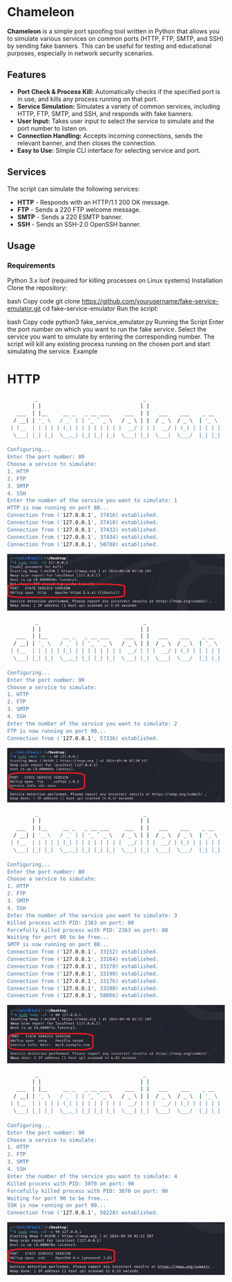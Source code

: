 # Chameleon

**Chameleon** is a simple port spoofing tool written in Python that allows you to simulate various services on common ports (HTTP, FTP, SMTP, and SSH) by sending fake banners. This can be useful for testing and educational purposes, especially in network security scenarios.

## Features
- **Port Check & Process Kill:** Automatically checks if the specified port is in use, and kills any process running on that port.
- **Service Simulation:** Simulates a variety of common services, including HTTP, FTP, SMTP, and SSH, and responds with fake banners.
- **User Input:** Takes user input to select the service to simulate and the port number to listen on.
- **Connection Handling:** Accepts incoming connections, sends the relevant banner, and then closes the connection.
- **Easy to Use:** Simple CLI interface for selecting service and port.

## Services
The script can simulate the following services:
- **HTTP** - Responds with an HTTP/1.1 200 OK message.
- **FTP** - Sends a 220 FTP welcome message.
- **SMTP** - Sends a 220 ESMTP banner.
- **SSH** - Sends an SSH-2.0 OpenSSH banner.

## Usage
### Requirements
Python 3.x
lsof (required for killing processes on Linux systems)
Installation
Clone the repository:

bash
Copy code
git clone https://github.com/yourusername/fake-service-emulator.git
cd fake-service-emulator
Run the script:

bash
Copy code
python3 fake_service_emulator.py
Running the Script
Enter the port number on which you want to run the fake service.
Select the service you want to simulate by entering the corresponding number.
The script will kill any existing process running on the chosen port and start simulating the service.
Example







# HTTP
```bash
         _                                  _                        
        | |                                | |                       
   ___  | |__     __ _   _ __ ___     ___  | |   ___    ___    _ __  
  / __| | '_ \   / _` | | '_ ` _ \   / _ \ | |  / _ \  / _ \  | '_ \ 
 | (__  | | | | | (_| | | | | | | | |  __/ | | |  __/ | (_) | | | | |
  \___| |_| |_|  \__,_| |_| |_| |_|  \___| |_|  \___|  \___/  |_| |_|
                                                                     
Configuring...
Enter the port number: 80
Choose a service to simulate:
1. HTTP
2. FTP
3. SMTP
4. SSH
Enter the number of the service you want to simulate: 1
HTTP is now running on port 80...
Connection from ('127.0.0.1', 37416) established.
Connection from ('127.0.0.1', 37418) established.
Connection from ('127.0.0.1', 37432) established.
Connection from ('127.0.0.1', 37434) established.
Connection from ('127.0.0.1', 50788) established.
```

<p align="center">
    <img src="images/1.png" alt="image1">
</p>

```bash
         _                                  _                        
        | |                                | |                       
   ___  | |__     __ _   _ __ ___     ___  | |   ___    ___    _ __  
  / __| | '_ \   / _` | | '_ ` _ \   / _ \ | |  / _ \  / _ \  | '_ \ 
 | (__  | | | | | (_| | | | | | | | |  __/ | | |  __/ | (_) | | | | |
  \___| |_| |_|  \__,_| |_| |_| |_|  \___| |_|  \___|  \___/  |_| |_|
                                                                     
Configuring...
Enter the port number: 90
Choose a service to simulate:
1. HTTP
2. FTP
3. SMTP
4. SSH
Enter the number of the service you want to simulate: 2
FTP is now running on port 90...
Connection from ('127.0.0.1', 57336) established.
```

<p align="center">
    <img src="images/2.png" alt="image1">
</p>

```bash
         _                                  _                        
        | |                                | |                       
   ___  | |__     __ _   _ __ ___     ___  | |   ___    ___    _ __  
  / __| | '_ \   / _` | | '_ ` _ \   / _ \ | |  / _ \  / _ \  | '_ \ 
 | (__  | | | | | (_| | | | | | | | |  __/ | | |  __/ | (_) | | | | |
  \___| |_| |_|  \__,_| |_| |_| |_|  \___| |_|  \___|  \___/  |_| |_|
                                                                     
Configuring...
Enter the port number: 80
Choose a service to simulate:
1. HTTP
2. FTP
3. SMTP
4. SSH
Enter the number of the service you want to simulate: 3
Killed process with PID: 2363 on port: 80
Forcefully killed process with PID: 2363 on port: 80
Waiting for port 80 to be free...
SMTP is now running on port 80...
Connection from ('127.0.0.1', 33152) established.
Connection from ('127.0.0.1', 33164) established.
Connection from ('127.0.0.1', 33170) established.
Connection from ('127.0.0.1', 33190) established.
Connection from ('127.0.0.1', 33176) established.
Connection from ('127.0.0.1', 33200) established.
Connection from ('127.0.0.1', 58066) established.
```

<p align="center">
    <img src="images/3.png" alt="image1">
</p>

```bash
         _                                  _                        
        | |                                | |                       
   ___  | |__     __ _   _ __ ___     ___  | |   ___    ___    _ __  
  / __| | '_ \   / _` | | '_ ` _ \   / _ \ | |  / _ \  / _ \  | '_ \ 
 | (__  | | | | | (_| | | | | | | | |  __/ | | |  __/ | (_) | | | | |
  \___| |_| |_|  \__,_| |_| |_| |_|  \___| |_|  \___|  \___/  |_| |_|
                                                                     
Configuring...
Enter the port number: 90
Choose a service to simulate:
1. HTTP
2. FTP
3. SMTP
4. SSH
Enter the number of the service you want to simulate: 4
Killed process with PID: 3070 on port: 90
Forcefully killed process with PID: 3070 on port: 90
Waiting for port 90 to be free...
SSH is now running on port 90...
Connection from ('127.0.0.1', 50228) established.
```

<p align="center">
    <img src="images/4.png" alt="image1">
</p>
